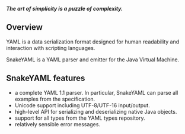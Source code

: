 ***The art of simplicity is a puzzle of complexity.***

## Overview ##
YAML is a data serialization format designed for human readability and interaction with scripting languages.

SnakeYAML is a YAML parser and emitter for the Java Virtual Machine.

## SnakeYAML features ##

* a complete YAML 1.1 parser. In particular, SnakeYAML can parse all examples from the specification.
* Unicode support including UTF-8/UTF-16 input/output.
* high-level API for serializing and deserializing native Java objects.
* support for all types from the YAML types repository.
* relatively sensible error messages.